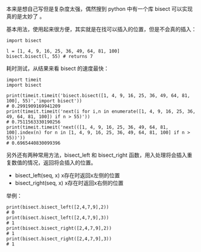 本来是想自己写但是复杂度太强，偶然搜到 python 中有一个库 bisect 可以实现真的是太妙了 。

基本用法，使用起来很方便，其实就是在找可以插入的位置，但是不会真的插入：

    import bisect 

    l = [1, 4, 9, 16, 25, 36, 49, 64, 81, 100] 
    bisect.bisect(l, 55) # returns 7 
    
耗时测试，从结果来看 bisect 的速度最快：

    import timeit 
    import bisect

    print(timeit.timeit('bisect.bisect([1, 4, 9, 16, 25, 36, 49, 64, 81, 100], 55)','import bisect'))  
    # 0.2991909169941209
    print(timeit.timeit('next(i for i,n in enumerate([1, 4, 9, 16, 25, 36, 49, 64, 81, 100]) if n > 55)'))  
    # 0.7511563330190256
    print(timeit.timeit('next(([1, 4, 9, 16, 25, 36, 49, 64, 81, 100].index(n) for n in [1, 4, 9, 16, 25, 36, 49, 64, 81, 100] if n > 55))')) 
    # 0.6965440830099396

另外还有两种常用方法，bisect_left 和 bisect_right 函数，用入处理将会插入重复数值的情况，返回将会插入的位置。

- bisect_left(seq, x) x存在时返回x左侧的位置
- bisect_right(seq, x) x存在时返回x右侧的位置

举例：

    print(bisect.bisect_left([2,4,7,9],2)) 
    # 0
    print(bisect.bisect_left([2,4,7,9],3)) 
    # 1
    print(bisect.bisect_right([2,4,7,9],2)) 
    # 1
    print(bisect.bisect_right([2,4,7,9],3)) 
    # 1